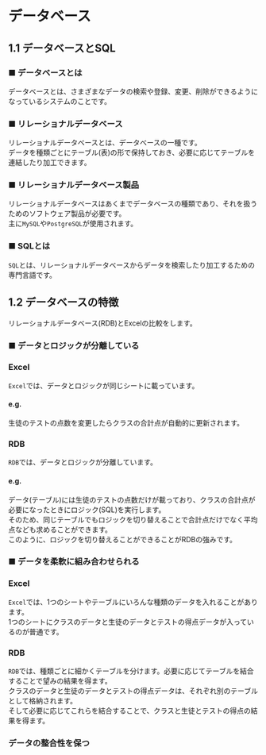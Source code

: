 # データベース
## 1.1 データベースとSQL
### ■ データベースとは
データベースとは、さまざまなデータの検索や登録、変更、削除ができるようになっているシステムのことです。
### ■ リレーショナルデータベース
リレーショナルデータベースとは、データベースの一種です。  
データを種類ごとにテーブル(表)の形で保持しておき、必要に応じてテーブルを連結したり加工できます。
### ■ リレーショナルデータベース製品
リレーショナルデータベースはあくまでデータベースの種類であり、それを扱うためのソフトウェア製品が必要です。  
主に`MySQL`や`PostgreSQL`が使用されます。
### ■ SQLとは
`SQL`とは、リレーショナルデータベースからデータを検索したり加工するための専門言語です。
## 1.2 データベースの特徴
リレーショナルデータベース(RDB)とExcelの比較をします。
### ■ データとロジックが分離している
### Excel
`Excel`では、データとロジックが同じシートに載っています。  
#### e.g.
生徒のテストの点数を変更したらクラスの合計点が自動的に更新されます。  
### RDB
`RDB`では、データとロジックが分離しています。  
#### e.g.
データ(テーブル)には生徒のテストの点数だけが載っており、クラスの合計点が必要になったときにロジック(SQL)を実行します。  
そのため、同じテーブルでもロジックを切り替えることで合計点だけでなく平均点なども求めることができます。  
このように、ロジックを切り替えることができることがRDBの強みです。
### ■ データを柔軟に組み合わせられる
### Excel
`Excel`では、1つのシートやテーブルにいろんな種類のデータを入れることがあります。  
1つのシートにクラスのデータと生徒のデータとテストの得点データが入っているのが普通です。
### RDB
`RDB`では、種類ごとに細かくテーブルを分けます。必要に応じてテーブルを結合することで望みの結果を得ます。  
クラスのデータと生徒のデータとテストの得点データは、それぞれ別のテーブルとして格納されます。  
そして必要に応じてこれらを結合することで、クラスと生徒とテストの得点の結果を得ます。
### データの整合性を保つ
